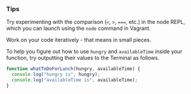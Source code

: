 ### Tips 

Try experimenting with the comparison (`<`, `>`, `===`, etc.) in the node REPL, which you can launch using the `node` command in Vagrant. 

Work on your code iteratively - that means in small pieces. 

To help you figure out how to use `hungry` and `availableTime` inside your function, try outputting their values to the Terminal as follows. 

```javascript
function whatToDoForLunch(hungry, availableTime) {
  console.log("hungry is", hungry); 
  console.log("availableTime is", availableTime);
}
```
